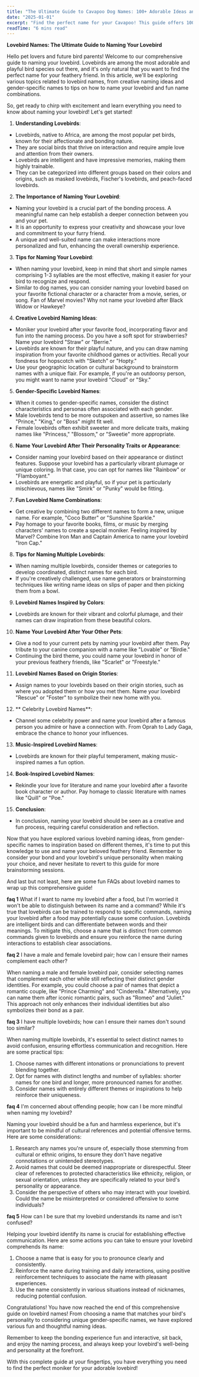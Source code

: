 ```yaml
---
title: "The Ultimate Guide to Cavapoo Dog Names: 100+ Adorable Ideas and Tips"
date: "2025-01-01"
excerpt: "Find the perfect name for your Cavapoo! This guide offers 100+ adorable name ideas, tips for choosing, and inspiration to help you find the ideal match for your furry friend."
readTime: "6 mins read"
---
```


**Lovebird Names: The Ultimate Guide to Naming Your Lovebird** 

Hello pet lovers and future bird parents! Welcome to our comprehensive guide to naming your lovebird. Lovebirds are among the most adorable and playful bird species out there, and it's only natural that you want to find the perfect name for your feathery friend. In this article, we'll be exploring various topics related to lovebird names, from creative naming ideas and gender-specific names to tips on how to name your lovebird and fun name combinations. 

So, get ready to chirp with excitement and learn everything you need to know about naming your lovebird! Let's get started!

1. **Understanding Lovebirds**:
- Lovebirds, native to Africa, are among the most popular pet birds, known for their affectionate and bonding nature.
- They are social birds that thrive on interaction and require ample love and attention from their owners.
- Lovebirds are intelligent and have impressive memories, making them highly trainable.
- They can be categorized into different groups based on their colors and origins, such as masked lovebirds, Fischer's lovebirds, and peach-faced lovebirds. 

2. **The Importance of Naming Your Lovebird**:
- Naming your lovebird is a crucial part of the bonding process. A meaningful name can help establish a deeper connection between you and your pet.
- It is an opportunity to express your creativity and showcase your love and commitment to your furry friend.
- A unique and well-suited name can make interactions more personalized and fun, enhancing the overall ownership experience. 

3. **Tips for Naming Your Lovebird**:
- When naming your lovebird, keep in mind that short and simple names comprising 1-3 syllables are the most effective, making it easier for your bird to recognize and respond.
- Similar to dog names, you can consider naming your lovebird based on your favorite fictional character or a character from a movie, series, or song. Fan of Marvel movies? Why not name your lovebird after Black Widow or Hawkeye? 

4. **Creative Lovebird Naming Ideas**:
- Moniker your lovebird after your favorite food, incorporating flavor and fun into the naming process. Do you have a soft spot for strawberries? Name your lovebird "Straw" or "Berrie."
- Lovebirds are known for their playful nature, and you can draw naming inspiration from your favorite childhood games or activities. Recall your fondness for hopscotch with "Sketch" or "Hopty."
- Use your geographic location or cultural background to brainstorm names with a unique flair. For example, if you're an outdoorsy person, you might want to name your lovebird "Cloud" or "Sky."

5. **Gender-Specific Lovebird Names**:
- When it comes to gender-specific names, consider the distinct characteristics and personas often associated with each gender.
- Male lovebirds tend to be more outspoken and assertive, so names like "Prince," "King," or "Boss" might fit well.
- Female lovebirds often exhibit sweeter and more delicate traits, making names like "Princess," "Blossom," or "Sweetie" more appropriate. 

6. **Name Your Lovebird After Their Personality Traits or Appearance**:
- Consider naming your lovebird based on their appearance or distinct features. Suppose your lovebird has a particularly vibrant plumage or unique coloring. In that case, you can opt for names like "Rainbow" or "Flamboyant."
- Lovebirds are energetic and playful, so if your pet is particularly mischievous, names like "Smirk" or "Punky" would be fitting.

7. **Fun Lovebird Name Combinations**:
- Get creative by combining two different names to form a new, unique name. For example, "Coco Butter" or "Sunshine Sparkle."
- Pay homage to your favorite books, films, or music by merging characters' names to create a special moniker. Feeling inspired by Marvel? Combine Iron Man and Captain America to name your lovebird "Iron Cap."

8. **Tips for Naming Multiple Lovebirds**:
- When naming multiple lovebirds, consider themes or categories to develop coordinated, distinct names for each bird.
- If you're creatively challenged, use name generators or brainstorming techniques like writing name ideas on slips of paper and then picking them from a bowl. 

9. **Lovebird Names Inspired by Colors**:
- Lovebirds are known for their vibrant and colorful plumage, and their names can draw inspiration from these beautiful colors. 

10. **Name Your Lovebird After Your Other Pets**:
- Give a nod to your current pets by naming your lovebird after them. Pay tribute to your canine companion with a name like "Lovable" or "Birdie."
- Continuing the bird theme, you could name your lovebird in honor of your previous feathery friends, like "Scarlet" or "Freestyle."

11. **Lovebird Names Based on Origin Stories**:
- Assign names to your lovebirds based on their origin stories, such as where you adopted them or how you met them. Name your lovebird "Rescue" or "Foster" to symbolize their new home with you. 

12. ** Celebrity Lovebird Names**:
- Channel some celebrity power and name your lovebird after a famous person you admire or have a connection with. From Oprah to Lady Gaga, embrace the chance to honor your influences. 

13. **Music-Inspired Lovebird Names**:
- Lovebirds are known for their playful temperament, making music-inspired names a fun option. 

14. **Book-Inspired Lovebird Names**:
- Rekindle your love for literature and name your lovebird after a favorite book character or author. Pay homage to classic literature with names like "Quill" or "Poe."

15. **Conclusion**:
- In conclusion, naming your lovebird should be seen as a creative and fun process, requiring careful consideration and reflection. 

Now that you have explored various lovebird naming ideas, from gender-specific names to inspiration based on different themes, it's time to put this knowledge to use and name your beloved feathery friend. Remember to consider your bond and your lovebird's unique personality when making your choice, and never hesitate to revert to this guide for more brainstorming sessions. 

And last but not least, here are some fun FAQs about lovebird names to wrap up this comprehensive guide! 

**faq 1**
What if I want to name my lovebird after a food, but I'm worried it won't be able to distinguish between its name and a command? 
While it's true that lovebirds can be trained to respond to specific commands, naming your lovebird after a food may potentially cause some confusion. Lovebirds are intelligent birds and can differentiate between words and their meanings. To mitigate this, choose a name that is distinct from common commands given to lovebirds and ensure you reinforce the name during interactions to establish clear associations. 

**faq 2**
I have a male and female lovebird pair; how can I ensure their names complement each other?

When naming a male and female lovebird pair, consider selecting names that complement each other while still reflecting their distinct gender identities. For example, you could choose a pair of names that depict a romantic couple, like "Prince Charming" and "Cinderella." Alternatively, you can name them after iconic romantic pairs, such as "Romeo" and "Juliet." This approach not only enhances their individual identities but also symbolizes their bond as a pair. 

**faq 3**
I have multiple lovebirds; how can I ensure their names don't sound too similar? 

When naming multiple lovebirds, it's essential to select distinct names to avoid confusion, ensuring effortless communication and recognition. Here are some practical tips:

1. Choose names with different intonations or pronunciations to prevent blending together.
2. Opt for names with distinct lengths and number of syllables: shorter names for one bird and longer, more pronounced names for another.
3. Consider names with entirely different themes or inspirations to help reinforce their uniqueness. 

**faq 4**
I'm concerned about offending people; how can I be more mindful when naming my lovebird? 

Naming your lovebird should be a fun and harmless experience, but it's important to be mindful of cultural references and potential offensive terms. Here are some considerations: 

1. Research any names you're unsure of, especially those stemming from cultural or ethnic origins, to ensure they don't have negative connotations or unintended stereotypes.
2. Avoid names that could be deemed inappropriate or disrespectful. Steer clear of references to protected characteristics like ethnicity, religion, or sexual orientation, unless they are specifically related to your bird's personality or appearance. 
3. Consider the perspective of others who may interact with your lovebird. Could the name be misinterpreted or considered offensive to some individuals? 

**faq 5**
How can I be sure that my lovebird understands its name and isn't confused? 

Helping your lovebird identify its name is crucial for establishing effective communication. Here are some actions you can take to ensure your lovebird comprehends its name: 

1. Choose a name that is easy for you to pronounce clearly and consistently.
2. Reinforce the name during training and daily interactions, using positive reinforcement techniques to associate the name with pleasant experiences.
3. Use the name consistently in various situations instead of nicknames, reducing potential confusion. 

Congratulations! You have now reached the end of this comprehensive guide on lovebird names! From choosing a name that matches your bird's personality to considering unique gender-specific names, we have explored various fun and thoughtful naming ideas. 

Remember to keep the bonding experience fun and interactive, sit back, and enjoy the naming process, and always keep your lovebird's well-being and personality at the forefront. 

With this complete guide at your fingertips, you have everything you need to find the perfect moniker for your adorable lovebird!